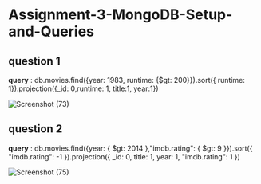 # Assignment-3-MongoDB-Setup-and-Queries

## question 1

**query** : db.movies.find({year: 1983, runtime: {$gt: 200}}).sort({ runtime: 1}).projection({_id: 0,runtime: 1, title:1, year:1})

![Screenshot (73)](https://github.com/FordPipatkittikul/Assignment-3-MongoDB-Setup-and-Queries/assets/121902625/a2fcf39a-7349-415f-8daf-b271b97ead6f)

## question 2

**query** : db.movies.find({year: { $gt: 2014 },"imdb.rating": { $gt: 9 }}).sort({ "imdb.rating": -1 }).projection({ _id: 0, title: 1, year: 1, "imdb.rating": 1 })

![Screenshot (75)](https://github.com/FordPipatkittikul/Assignment-3-MongoDB-Setup-and-Queries/assets/121902625/9bb55adb-9eef-4de1-bc9d-470f33a104b8)
